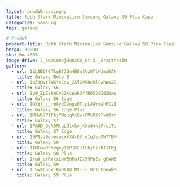 ```yaml
---
layout: produk-casinghp
title: Robb Stark Minimalism Samsung Galaxy S9 Plus Case
categories: samsung
tags: galaxy

# Produk
product-title: Robb Stark Minimalism Samsung Galaxy S9 Plus Case
harga: 90000
sku: hn-4685
image-drive: 1_5wXCunejBu0XA8_Nt-3-_BrXLtne4kM
gallery:
  - url: 1iLNBOf0TkgBfJ2n4B8aZVzWYiHdewKAN
    title: Galaxy Note 8
  - url: 1pZ9Ovt7WKYeCov_2XlGWRNeRlCvhWo28
    title: Galaxy S6
  - url: 1y9_ZpZsNoCv22KcWakOPfH65Q9GB2Wxs
    title: Galaxy S6 Edge
  - url: 1NXqf_j_rn8ydOVwga0TupL4WrmehMXzI
    title: Galaxy S6 Edge Plus
  - url: 1MHwh7P1PkjYWzuqVx0ukPMkRX9PvdOrn
    title: Galaxy S7
  - url: 1FARD_QgV5MtqLJlvkrjKXs64hj7rciTa
    title: Galaxy S7 Edge
  - url: 15PNzi9e-espixYX4x6V_eIgJyu0W7YBM
    title: Galaxy S8
  - url: 11HCwwR55xqey11P1GEJTGbjtzlAI1FKj
    title: Galaxy S8 Plus
  - url: 1ruO_qrRdtxLwW6OPafZV59PpEv-gFAW6
    title: Galaxy S9
  - url: 1_5wXCunejBu0XA8_Nt-3-_BrXLtne4kM
    title: Galaxy S9 Plus
---
```

